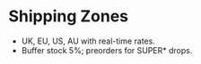 # Shipping Zones
- UK, EU, US, AU with real-time rates.
- Buffer stock 5%; preorders for SUPER* drops.

